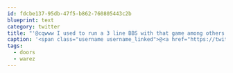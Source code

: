 ```yaml
---
id: fdcbe137-95db-47f5-b862-760805443c2b
blueprint: text
category: twitter
title: "'@cqwww I used to run a 3 line BBS with that game among others #14.4k. #doors #warez"
caption: '<span class="username username_linked">@<a href="https://twitter.com/cqwww" title="Kris Constable">cqwww</a></span> I used to run a 3 line BBS with that game among others #14.4k. <span class="hashtag hashtag_local">#<a href="http://tweettemp.darylchymko.ca/?tag=doors">doors</a> <span class="hashtag hashtag_local">#<a href="http://tweettemp.darylchymko.ca/?tag=warez">warez</a>'
tags:
  - doors
  - warez
---
```

